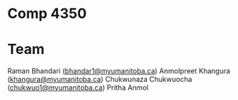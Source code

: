 # Comp 4350 

# Team
Raman Bhandari (bhandar1@myumanitoba.ca)
Anmolpreet Khangura (khangura@myumanitoba.ca)
Chukwunaza Chukwuocha (chukwuo1@myumanitoba.ca)
Pritha
Anmol
